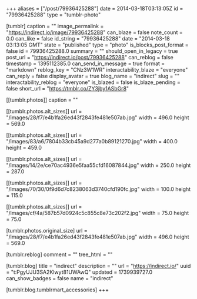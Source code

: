 +++
aliases = ["/post/79936425288"]
date = 2014-03-18T03:13:05Z
id = "79936425288"
type = "tumblr-photo"

[tumblr]
caption = ""
image_permalink = "https://indirect.io/image/79936425288"
can_blaze = false
note_count = 0.0
can_like = false
id_string = "79936425288"
date = "2014-03-18 03:13:05 GMT"
state = "published"
type = "photo"
is_blocks_post_format = false
id = 79936425288.0
summary = ""
should_open_in_legacy = true
post_url = "https://indirect.io/post/79936425288"
can_reblog = false
timestamp = 1395112385.0
can_send_in_message = true
format = "markdown"
reblog_key = "CNz3W1WR"
interactability_blaze = "everyone"
can_reply = false
display_avatar = true
blog_name = "indirect"
slug = ""
interactability_reblog = "everyone"
is_blazed = false
is_blaze_pending = false
short_url = "https://tmblr.co/ZY3jby1ASbGr8"

[[tumblr.photos]]
caption = ""

[[tumblr.photos.alt_sizes]]
url = "/images/28/f7/e4b1fa26ed43f2843fe481e507ab.jpg"
width = 496.0
height = 569.0

[[tumblr.photos.alt_sizes]]
url = "/images/83/a6/7804b33cb45a9d277a0b89121270.jpg"
width = 400.0
height = 459.0

[[tumblr.photos.alt_sizes]]
url = "/images/14/2e/ce70ac4936e5faa55cfd16087844.jpg"
width = 250.0
height = 287.0

[[tumblr.photos.alt_sizes]]
url = "/images/70/30/0f9d6d7c8238063d3740cfd190fc.jpg"
width = 100.0
height = 115.0

[[tumblr.photos.alt_sizes]]
url = "/images/cf/4a/587b57d0924c5c855c8e73c202f2.jpg"
width = 75.0
height = 75.0

[tumblr.photos.original_size]
url = "/images/28/f7/e4b1fa26ed43f2843fe481e507ab.jpg"
width = 496.0
height = 569.0

[tumblr.reblog]
comment = ""
tree_html = ""

[tumblr.blog]
title = "indirect"
description = ""
url = "https://indirect.io/"
uuid = "t:PgyUJU3SA2Klwyt81UWAwQ"
updated = 1739939727.0
can_show_badges = false
name = "indirect"

[tumblr.blog.tumblrmart_accessories]
+++
